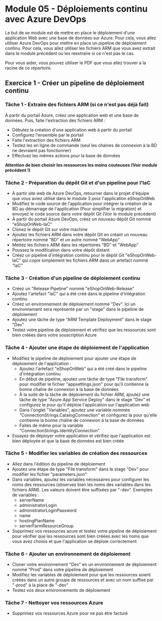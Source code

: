 # Module 05 - Déploiements continu avec Azure DevOps

Le but de se module est de mettre en place le déploiement d'une application Web avec une base de données sur Azure. Pour cela, vous allez utiliser Azure DevOps pour mettre en place un pipeline de déploiement continu. Pour cela, vous allez utiliser les fichiers ARM que vous avez extrait dans le module précédent ou les reextraire si ce n'est pas le cas.

Pour vous aider, vous pouvez utiliser le PDF que vous allez trouver à la racine de ce répertoire.

## Exercice 1 - Créer un pipeline de déploiement continu

### Tâche 1 - Extraire des fichiers ARM (si ce n'est pas déjà fait)

À partir du portail Azure, créez une application web et une base de données. Puis, faite l'extraction des fichiers ARM :

- Débutez la création d'une application web à partir du portail
- Configurez l'ensemble par le portail
- Faite l'extraction des fichiers ARM
- Testez les en ligne de commande (seul les chaines de connexion à la BD ne devraient pas fonctionner)
- Effectuez les mêmes actions pour la base de données

****Attention de bien choisir les ressources les moins couteuses (Voir module précédent !)****

### Tâche 2 - Préparation du dépôt Git et d'un pipeline pour l'IaC

- À partir site web de Azure DevOps, retourner dans le projet d'équipe que vous aviez utilisé dans le module 3 pour l'application eShopOnWeb
- Modifiez le code source de l'application pour intégrer la création de la BD au démarrage de l'application (Pour simplifier la migration) et envoyez le code source dans votre dépôt Git (Voir le module précédent)
- À partir du portail Azure DevOps, créez un nouveau dépôt Git nommé "eShopOnWeb-IaC"
- Clonez le dépôt Git sur votre machine
- Ajoutez les fichiers ARM dans votre dépôt Git en créant un nouveau répertoire nommé "BD" et un autre nommé "WebApp"
- Mettez les fichiers ARM dans les répertoires "BD" et "WebApp"
- Poussez le modification dans votre dépôt distant
- Créez un pipeline d'intégration continu pour le dépôt Git "eShopOnWeb-IaC" qui copie simplement les fichiers ARM dans un artefact nommé "IaC"

### Tâche 3 - Création d'un pipeline de déploiement continu

- Créez un "Release Pipeline" nommé "eShopOnWeb-Release"
- Ajoutez l'artefact "IaC" qui a été créé dans le pipeline d'intégration continu
- Créez un environnement de déploiement nommé "Dev". Ici un environnement sera représenté par un "stage" dans le pipeline de déploiement
- Ajoutez une tâche de type "ARM Template Deployment" dans le stage "Dev"
- Testez votre pipeline de déploiement et vérifiez que les ressources sont bien créées dans votre souscription Azure

### Tâche 4 - Ajouter une étape de déploiement de l'application

- Modifiez le pipeline de déploiement pour ajouter une étape de déploiement de l'application :
  - Ajoutez l'artefact "eShopOnWeb" qui a été créé dans le pipeline d'intégration continu
  - En début de pipeline, ajoutez une tâche de type "File transform" pour modifier le fichier "appsettings.json" pour qu'il contienne la bonne chaîne de connexion à la base de données
  - À la suite de la tâche de déploiement du fichier ARM, ajoutez une tâche de type "Azure App Service Deploy" dans le stage "Dev" et configurez le pour qu'il déploie l'application sur l'application web
  - Dans l'onglet "Variables", ajoutez une variable nommée "ConnectionStrings.CatalogConnection" et configurez la pour qu'elle contienne la bonne chaîne de connexion à la base de données
  - Faites de même pour la variable "ConnectionStrings.IdentityConnection"
- Essayez de déployer votre application et vérifiez que l'application est bien déployée et que la base de données est bien créée

### Tâche 5 - Modifier les variables de création des ressources

- Allez dans l'édition du pipeline de déploiement
- Ajoutez une étape de type "File transform" dans le stage "Dev" pour modifier les fichier "parameters.json"
- Dans variables, ajoutez les variables nécessaires pour configurer les noms des ressources (observez bien les noms des variables dans les fichiers ARM). Les valeurs doivent être suffixées par "-dev". Exemples de variables :
  - serverName
  - administratorLogin
  - administratorLoginPassword
  - name
  - hostingPlanName
  - serverFarmResourceGroup
- Supprimez vos ressources azure et testez votre pipeline de déploiement pour vérifier que les ressources sont bien créées avec les noms que vous avez choisis et que l'application se déploie correctement

### Tâche 6 - Ajouter un environnement de déploiement

- Cloner votre environnement "Dev" en un environnement de déploiement nommé "Prod" dans votre pipeline de déploiement
- Modifiez les variables de déploiement pour que les ressources soient créées dans un autre groupe de ressources et avec un nom suffixé par "-prod" à la place de "-dev"
- Testez vos deux environnements de déploiement

### Tâche 7 - Nettoyer vos ressources Azure

- Supprimez vos ressources Azure pour ne pas être facturé
